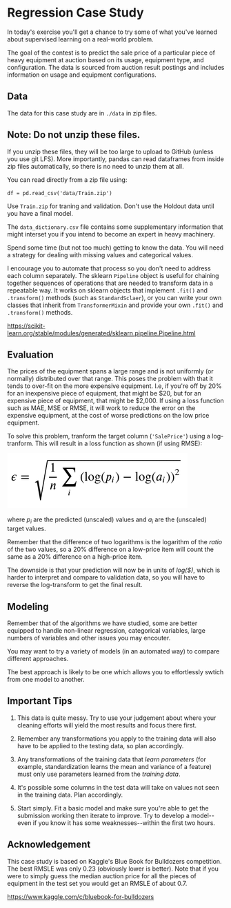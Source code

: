 # Regression Case Study


In today's exercise you'll get a chance to try some of what you've learned
about supervised learning on a real-world problem.

The goal of the contest is to predict the sale price of a particular piece of
heavy equipment at auction based on its usage, equipment type, and
configuration.  The data is sourced from auction result postings and includes
information on usage and equipment configurations.

## Data

The data for this case study are in `./data` in zip files.

## Note: Do not unzip these files.


If you unzip these files, they will be too large to upload to GitHub (unless you
use git LFS). More importantly, pandas can read dataframes from inside zip files
automatically, so there is no need to unzip them at all.

You can read directly from a zip file using:
```
df = pd.read_csv('data/Train.zip')
```

Use `Train.zip` for traning and validation. Don't use the Holdout data until you
have a final model.

The `data_dictionary.csv` file contains some supplementary information that might interset you if you intend to become an expert in heavy machinery.

Spend some time (but not too much) getting to know the data. You will need a 
strategy for dealing with missing values and categorical values. 

I encourage  you to automate that process so you don't need to address each 
column separately. The sklearn `Pipeline` object is useful for chaining together
sequences of operations that are needed to transform data in a repeatable way.
It works on sklearn objects that implement `.fit()` and `.transform()` methods (such as `StandardSclaer`),
or you can write your own classes that inherit from `TransformerMixin` and 
provide your own `.fit()` and `.transform()` methods.

https://scikit-learn.org/stable/modules/generated/sklearn.pipeline.Pipeline.html

## Evaluation

The prices of the equipment spans a large range and is not uniformly (or
normally) distributed over that range. This poses the problem with that 
it tends to over-fit on the more expensive equipment. I.e, if you're off 
by 20% for an inexpensive piece of equipment, that might be $20, but for an expensive piece of equipment, that might be $2,000. If using a loss function such as MAE, MSE or RMSE, it will work to reduce the error on the expensive equipment, at the cost of worse predictions on the low price equipment.

To solve this problem, tranform the target column (`'SalePrice'`)  using a log-tranform. This will result in a loss function as shown (if using RMSE):

![Root Mean Squared Logarithmic Error](images/rmsle.png)

where *p<sub>i</sub>* are the predicted (unscaled) values and *a<sub>i</sub>* are the (unscaled) target values.

Remember that the difference of two logarithms is the logarithm of the 
*ratio* of the two values, so a 20% difference on a low-price item will 
count the same as a 20% difference on a high-price item.

The downside is that your prediction will now be in units of *log($)*, which
is harder to interpret and compare to validation data, so you will have to
reverse the log-transform to get the final result.


## Modeling

Remember that of the algorithms we have studied, some are better equipped 
to handle non-linear regression, categorical variables, large numbers of variables and other issues you may encouter. 

You may want to try a variety of models (in an automated way) to compare 
different approaches.

The best approach is likely to be one which allows you to effortlessly 
swtich from one model to another.



## Important Tips


1. This data is quite messy. Try to use your judgement about where your
cleaning efforts will yield the most results and focus there first.

1. Remember any transformations you apply to the training data will also have
to be applied to the testing data, so plan accordingly.

1. Any transformations of the training data that *learn parameters* (for
example, standardization learns the mean and variance of a feature) must only
use parameters learned from the *training data*.

1. It's possible some columns in the test data will take on values not seen in the training data. Plan accordingly.

1. Start simply. Fit a basic model and make sure you're able to get the
submission working then iterate to improve. Try to develop a model--even if you know it has some weaknesses--within the first two hours.

## Acknowledgement


This case study is based on Kaggle's Blue Book for Bulldozers competition. The best RMSLE was only 0.23 (obviously lower is better). Note that if you were to simply guess the median auction price for all the pieces of equipment in the test set you would get an RMSLE of about 0.7.

https://www.kaggle.com/c/bluebook-for-bulldozers